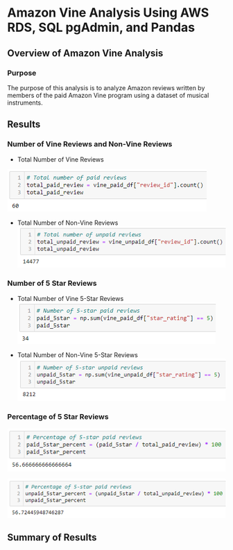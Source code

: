 # Amazon Vine Analysis Using AWS RDS, SQL pgAdmin, and Pandas

## Overview of Amazon Vine Analysis

### Purpose
The purpose of this analysis is to analyze Amazon reviews written by members of the paid Amazon Vine program using a dataset of musical instruments.

## Results

### Number of Vine Reviews and Non-Vine Reviews

- Total Number of Vine Reviews

![Vine Reviews](Resources/total_paid_review.PNG)

- Total Number of Non-Vine Reviews
![Non-Vine Reviews](Resources/total_unpaid_review.PNG)

### Number of 5 Star Reviews

- Total Number of Vine 5-Star Reviews
![Vine 5-Star](Resources/paid_5star.PNG)

- Total Number of Non-Vine 5-Star Reviews
![Non-Vine 5-Star](Resources/unpaid_5star.PNG)

### Percentage of 5 Star Reviews
![Vine Percent](Resources/paid_5star_percent.PNG)

![Non-Vine Percent](Resources/unpaid_5star_percent.PNG)

## Summary of Results

